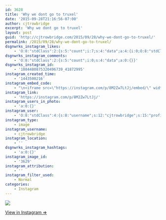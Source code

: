 ```yaml
---
id: 3628
title: 'Why we dont go to truxel'
date: '2015-09-28T21:16:56-07:00'
author: cjtrowbridge
excerpt: 'Why we dont go to truxel'
layout: post
guid: 'http://cjtrowbridge.com/2015/09/28/why-we-dont-go-to-truxel/'
permalink: /2015/09/28/why-we-dont-go-to-truxel/
dsgnwrks_instagram_likes:
    - 'O:8:"stdClass":2:{s:5:"count";i:7;s:4:"data";a:4:{i:0;O:8:"stdClass":4:{s:8:"username";s:7:"dubseas";s:15:"profile_picture";s:100:"https://scontent.cdninstagram.com/hphotos-xfa1/t51.2885-19/11428700_1621102228173085_671606688_a.jpg";s:2:"id";s:8:"26165133";s:9:"full_name";s:0:"";}i:1;O:8:"stdClass":4:{s:8:"username";s:12:"pdxwonderboy";s:15:"profile_picture";s:98:"https://scontent.cdninstagram.com/hphotos-xap1/t51.2885-19/924735_489782997869897_1995342228_a.jpg";s:2:"id";s:8:"32060586";s:9:"full_name";s:12:"Ilan Gerould";}i:2;O:8:"stdClass":4:{s:8:"username";s:9:"treflorez";s:15:"profile_picture";s:108:"https://igcdn-photos-h-a.akamaihd.net/hphotos-ak-xaf1/t51.2885-19/11348236_1605408743030735_1061641215_a.jpg";s:2:"id";s:8:"30979866";s:9:"full_name";s:9:"treflorez";}i:3;O:8:"stdClass":4:{s:8:"username";s:8:"ford7213";s:15:"profile_picture";s:102:"https://scontent.cdninstagram.com/hphotos-xat1/l/t51.2885-19/10601700_1455079964756116_697951094_a.jpg";s:2:"id";s:8:"24773925";s:9:"full_name";s:6:"Ford S";}}}'
dsgnwrks_instagram_comments:
    - 'O:8:"stdClass":2:{s:5:"count";i:0;s:4:"data";a:0:{}}'
dsgnwrks_instagram_id:
    - '1084480875320496739_41872995'
instagram_created_time:
    - '1443500216'
instagram_embed_code:
    - "\n<iframe src=\"https://instagram.com/p/8M2Zw7LtJj/embed/\" width=\"612\" height=\"710\" frameborder=\"0\" scrolling=\"no\" allowtransparency=\"true\"></iframe>\n"
instagram_link:
    - 'https://instagram.com/p/8M2Zw7LtJj/'
instagram_users_in_photo:
    - 'a:0:{}'
instagram_user:
    - 'O:8:"stdClass":4:{s:8:"username";s:12:"cjtrowbridge";s:15:"profile_picture";s:116:"https://igcdn-photos-b-a.akamaihd.net/hphotos-ak-xaf1/t51.2885-19/s150x150/11909110_1642540362685801_516565443_a.jpg";s:2:"id";s:8:"41872995";s:9:"full_name";s:13:"CJ Trowbridge";}'
instagram_type:
    - image
instagram_username:
    - cjtrowbridge
instagram_location:
    - ''
dsgnwrks_instagram_hashtags:
    - 'a:0:{}'
instagram_image_id:
    - '3629'
instagram_attribution:
    - ''
instagram_filter_used:
    - Normal
categories:
    - Instagram
---
```


[![](http://blog.cjtrowbridge.com/wp-content/uploads/2015/09/11899495_753014681509096_1672006962_n.jpg)](https://instagram.com/p/8M2Zw7LtJj/)

[View in Instagram ⇒](https://instagram.com/p/8M2Zw7LtJj/)